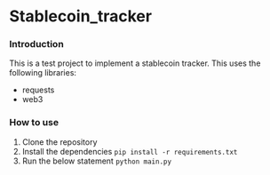 # Stablecoin_tracker

### Introduction
This is a test project to implement a stablecoin tracker.
This uses the following libraries:
- requests
- web3

### How to use
1. Clone the repository
2. Install the dependencies
   `pip install -r requirements.txt`
3. Run the below statement
   `python main.py`